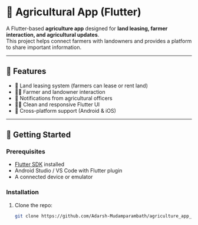 # 🌾 Agricultural App (Flutter)

A Flutter-based **agriculture app** designed for **land leasing, farmer interaction, and agricultural updates**.  
This project helps connect farmers with landowners and provides a platform to share important information.  

---

## 📱 Features
- 🌱 Land leasing system (farmers can lease or rent land)  
- 👨‍🌾 Farmer and landowner interaction  
- 🔔 Notifications from agricultural officers  
- 🧑‍💻 Clean and responsive Flutter UI  
- 📲 Cross-platform support (Android & iOS)  

---

## 🚀 Getting Started

### Prerequisites
- [Flutter SDK](https://flutter.dev/docs/get-started/install) installed  
- Android Studio / VS Code with Flutter plugin  
- A connected device or emulator  

### Installation
1. Clone the repo:
   ```bash
   git clone https://github.com/Adarsh-Mudamparambath/agriculture_app_flutter.git
